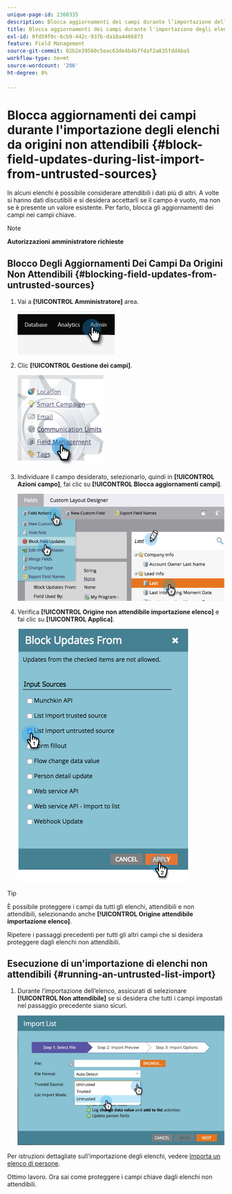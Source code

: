 ```yaml
---
unique-page-id: 2360335
description: Blocca aggiornamenti dei campi durante l’importazione dell’elenco da origini non attendibili - Documentazione di Marketo - Documentazione del prodotto
title: Blocca aggiornamenti dei campi durante l'importazione degli elenchi da origini non attendibili
exl-id: 0fd59f0c-6cb9-442c-937b-da18a4466873
feature: Field Management
source-git-commit: 02b2e39580c5eac63de4b4b7fdaf2a835fdd4ba5
workflow-type: tm+mt
source-wordcount: '206'
ht-degree: 0%

---
```


# Blocca aggiornamenti dei campi durante l&#39;importazione degli elenchi da origini non attendibili {#block-field-updates-during-list-import-from-untrusted-sources}

In alcuni elenchi è possibile considerare attendibili i dati più di altri. A volte si hanno dati discutibili e si desidera accettarli se il campo è vuoto, ma non se è presente un valore esistente. Per farlo, blocca gli aggiornamenti dei campi nei campi chiave.

>[!NOTE]
>
>**Autorizzazioni amministratore richieste**

## Blocco Degli Aggiornamenti Dei Campi Da Origini Non Attendibili {#blocking-field-updates-from-untrusted-sources}

1. Vai a **[!UICONTROL Amministratore]** area.

   ![](assets/blocking-field-updates-from-untrusted-sources-1.png)

1. Clic **[!UICONTROL Gestione dei campi]**.

   ![](assets/blocking-field-updates-from-untrusted-sources-2.png)

1. Individuare il campo desiderato, selezionarlo, quindi in **[!UICONTROL Azioni campo]**, fai clic su **[!UICONTROL Blocca aggiornamenti campi]**.

   ![](assets/blocking-field-updates-from-untrusted-sources-3.png)

1. Verifica **[!UICONTROL Origine non attendibile importazione elenco]** e fai clic su **[!UICONTROL Applica]**.

   ![](assets/blocking-field-updates-from-untrusted-sources-4.png)

>[!TIP]
>
>È possibile proteggere i campi da tutti gli elenchi, attendibili e non attendibili, selezionando anche **[!UICONTROL Origine attendibile importazione elenco]**.

Ripetere i passaggi precedenti per tutti gli altri campi che si desidera proteggere dagli elenchi non attendibili.

## Esecuzione di un&#39;importazione di elenchi non attendibili {#running-an-untrusted-list-import}

1. Durante l’importazione dell’elenco, assicurati di selezionare **[!UICONTROL Non attendibile]** se si desidera che tutti i campi impostati nel passaggio precedente siano sicuri.

   ![](assets/blocking-field-updates-from-untrusted-sources-5.png)

Per istruzioni dettagliate sull&#39;importazione degli elenchi, vedere [Importa un elenco di persone](/help/marketo/getting-started/quick-wins/import-a-list-of-people.md).

Ottimo lavoro. Ora sai come proteggere i campi chiave dagli elenchi non attendibili.

